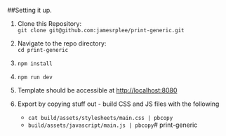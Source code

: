 ##Setting it up.

1. Clone this Repository: <br>
  `git clone git@github.com:jamesrplee/print-generic.git`

2. Navigate to the repo directory: <br>
  `cd print-generic`

3. `npm install`

4. `npm run dev`

5. Template should be accessible at [http://localhost:8080](http://localhost:8080)

6. Export by copying stuff out - build CSS and JS files with the following
   - `cat build/assets/stylesheets/main.css | pbcopy`
   - `build/assets/javascript/main.js | pbcopy`# print-generic
